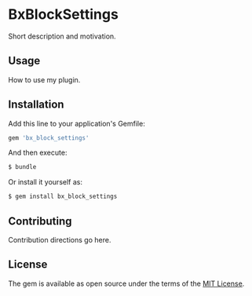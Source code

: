 # BxBlockSettings
Short description and motivation.

## Usage
How to use my plugin.

## Installation
Add this line to your application's Gemfile:

```ruby
gem 'bx_block_settings'
```

And then execute:
```bash
$ bundle
```

Or install it yourself as:
```bash
$ gem install bx_block_settings
```

## Contributing
Contribution directions go here.

## License
The gem is available as open source under the terms of the [MIT License](https://opensource.org/licenses/MIT).
